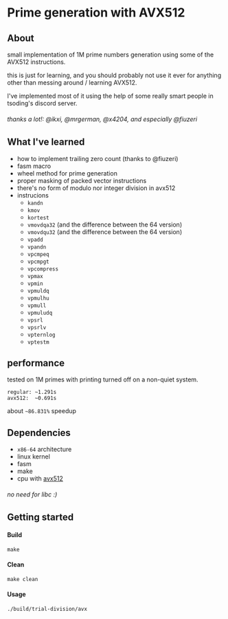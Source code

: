 # Prime generation with AVX512

## About
small implementation of 1M prime numbers generation using some of the AVX512 instructions.

this is just for learning, and you should probably not use it ever for anything other than messing around / learning AVX512.

I've implemented most of it using the help of some really smart people in tsoding's discord server.
###### thanks a lot!: @ikxi, @mrgerman, @x4204, and especially @fiuzeri

## What I've learned
 - how to implement trailing zero count (thanks to @fiuzeri)
 - fasm macro
 - wheel method for prime generation
 - proper masking of packed vector instructions
 - there's no form of modulo nor integer division in avx512
 - instrucions
    * `kandn`
    * `kmov`
    * `kortest`
    * `vmovdqa32` (and the difference between the 64 version)
    * `vmovdqu32` (and the difference between the 64 version)
    * `vpadd`
    * `vpandn`
    * `vpcmpeq`
    * `vpcmpgt`
    * `vpcompress`
    * `vpmax`
    * `vpmin`
    * `vpmuldq`
    * `vpmulhu`
    * `vpmull`
    * `vpmuludq`
    * `vpsrl`
    * `vpsrlv`
    * `vpternlog`
    * `vptestm`

## performance
tested on 1M primes with printing turned off on a non-quiet system.
```
regular: ~1.291s
avx512:  ~0.691s
```
about `~86.831%` speedup

## Dependencies
 - `x86-64` architecture
 - linux kernel
 - fasm
 - make
 - cpu with [avx512](https://en.wikipedia.org/wiki/AVX-512#CPUs_with_AVX-512)

###### no need for libc :)


## Getting started

#### Build
```shell
make
```

#### Clean
```shell
make clean
```

#### Usage
```shell
./build/trial-division/avx
```
